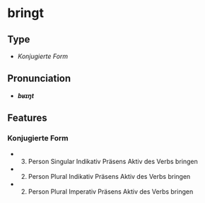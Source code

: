 # bringt
## Type
- _Konjugierte Form_
## Pronunciation
- **_bʁɪŋt_**
## Features
### Konjugierte Form
- 3. Person Singular Indikativ Präsens Aktiv des Verbs bringen
- 2. Person Plural Indikativ Präsens Aktiv des Verbs bringen
- 2. Person Plural Imperativ Präsens Aktiv des Verbs bringen
